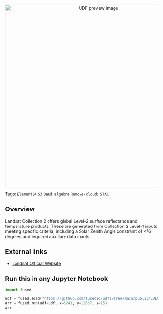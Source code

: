 <!--fused:pin=8-->
<!--fused:preview-->
<p align="center"><img src="https://fused-magic.s3.us-west-2.amazonaws.com/thumbnails/udfs-staging/Landsat_Tile_Example.png" width="600" alt="UDF preview image"></p>

<!--fused:tags-->
Tags:  `Element84` `S3` `Band algebra` `Remove-clouds` `STAC`

<!--fused:readme-->

## Overview

Landsat Collection 2 offers global Level-2 surface reflectance and temperature products. These are generated from Collection 2 Level-1 inputs meeting specific criteria, including a Solar Zenith Angle constraint of <76 degrees and required auxiliary data inputs.

## External links

- [Landsat Official Website](https://www.usgs.gov/landsat-missions/landsat-collection-2-level-2-science-products)

## Run this in any Jupyter Notebook

```python
import fused

udf = fused.load("https://github.com/fusedio/udfs/tree/main/public/LULC_Tile_Example")
arr = fused.run(udf=udf, x=5241, y=12667, z=15)
arr
```
